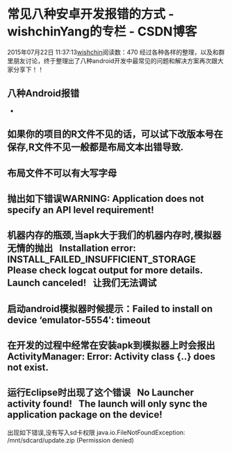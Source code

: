 # 常见八种安卓开发报错的方式 - wishchinYang的专栏 - CSDN博客
2015年07月22日 11:37:13[wishchin](https://me.csdn.net/wishchin)阅读数：470
经过各种各样的整理，以及和群里朋友讨论，终于整理出了八种android开发中最常见的问题和解决方案再次跟大家分享下！！
## 八种Android报错
- 
如果你的项目的R文件不见的话，可以试下改版本号在保存,R文件不见一般都是布局文本出错导致. 
- 
布局文件不可以有大写字母  
- 
抛出如下错误WARNING: Application does not specify an API level requirement!
- 
机器内存的瓶颈,当apk大于我们的机器内存时,模拟器无情的抛出  
Installation error: INSTALL_FAILED_INSUFFICIENT_STORAGE Please check logcat output for more details. Launch canceled!  
让我们无法调试
- 
启动android模拟器时候提示：Failed to install on device ‘emulator-5554′: timeout
- 
在开发的过程中经常在安装apk到模拟器上时会报出  
ActivityManager: Error: Activity class {..} does not exist.  
- 
运行Eclipse时出现了这个错误  
No Launcher activity found!  
The launch will only sync the application package on the device!  
- 
出现如下错误,没有写入sd卡权限 java.io.FileNotFoundException: /mnt/sdcard/update.zip (Permission denied) 
